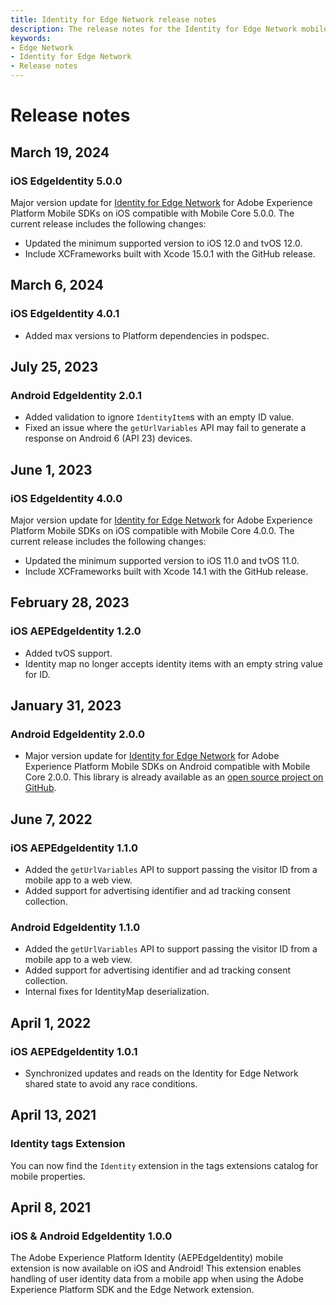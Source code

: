 ```yaml
---
title: Identity for Edge Network release notes
description: The release notes for the Identity for Edge Network mobile extension.
keywords:
- Edge Network
- Identity for Edge Network
- Release notes
---
```


# Release notes

## March 19, 2024

### iOS EdgeIdentity 5.0.0

Major version update for [Identity for Edge Network](./index.md) for Adobe Experience Platform Mobile SDKs on iOS compatible with Mobile Core 5.0.0. The current release includes the following changes:

* Updated the minimum supported version to iOS 12.0 and tvOS 12.0.
* Include XCFrameworks built with Xcode 15.0.1 with the GitHub release.

## March 6, 2024

### iOS EdgeIdentity 4.0.1

- Added max versions to Platform dependencies in podspec.

## July 25, 2023

### Android EdgeIdentity 2.0.1

* Added validation to ignore `IdentityItem`s with an empty ID value.
* Fixed an issue where the `getUrlVariables` API may fail to generate a response on Android 6 (API 23) devices.

## June 1, 2023

### iOS EdgeIdentity 4.0.0

Major version update for [Identity for Edge Network](./index.md) for Adobe Experience Platform Mobile SDKs on iOS compatible with Mobile Core 4.0.0. The current release includes the following changes:

* Updated the minimum supported version to iOS 11.0 and tvOS 11.0.
* Include XCFrameworks built with Xcode 14.1 with the GitHub release.

## February 28, 2023

### iOS AEPEdgeIdentity 1.2.0

* Added tvOS support.
* Identity map no longer accepts identity items with an empty string value for ID.

## January 31, 2023

### Android EdgeIdentity 2.0.0

* Major version update for [Identity for Edge Network](./index.md) for Adobe Experience Platform Mobile SDKs on Android compatible with Mobile Core 2.0.0. This library is already available as an [open source project on GitHub](https://github.com/adobe/aepsdk-edgeidentity-android).

## June 7, 2022

### iOS AEPEdgeIdentity 1.1.0

* Added the `getUrlVariables` API to support passing the visitor ID from a mobile app to a web view.
* Added support for advertising identifier and ad tracking consent collection.

### Android EdgeIdentity 1.1.0

* Added the `getUrlVariables` API to support passing the visitor ID from a mobile app to a web view.
* Added support for advertising identifier and ad tracking consent collection.
* Internal fixes for IdentityMap deserialization.

## April 1, 2022

### iOS AEPEdgeIdentity 1.0.1

* Synchronized updates and reads on the Identity for Edge Network shared state to avoid any race conditions.

## April 13, 2021

### Identity tags Extension

You can now find the `Identity` extension in the tags extensions catalog for mobile properties.

## April 8, 2021

### iOS & Android EdgeIdentity 1.0.0

The Adobe Experience Platform Identity (AEPEdgeIdentity) mobile extension is now available on iOS and Android! This extension enables handling of user identity data from a mobile app when using the Adobe Experience Platform SDK and the Edge Network extension.
